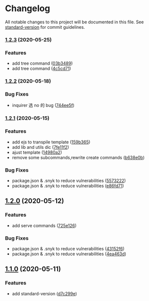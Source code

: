 # Changelog

All notable changes to this project will be documented in this file. See [standard-version](https://github.com/conventional-changelog/standard-version) for commit guidelines.

### [1.2.3](https://github.com/Tauleos/bsi-cli/compare/v1.2.2...v1.2.3) (2020-05-25)

### Features

- add tree command ([03b3489](https://github.com/Tauleos/bsi-cli/commit/03b3489aabd19f2e614df74ea50ca2b587e406c8))
- add tree command ([4c5cd71](https://github.com/Tauleos/bsi-cli/commit/4c5cd7197635a87d2364e273e5c0ed2913e81393))

### [1.2.2](https://github.com/Tauleos/bsi-cli/compare/v1.2.1...v1.2.2) (2020-05-18)

### Bug Fixes

- inquirer 选 no 的 bug ([744ee5f](https://github.com/Tauleos/bsi-cli/commit/744ee5f5cba9617cdf6d90e0fa870153f6de518e))

### [1.2.1](https://github.com/Tauleos/bsi-cli/compare/v1.2.0...v1.2.1) (2020-05-15)

### Features

- add ejs to transpile template ([159b365](https://github.com/Tauleos/bsi-cli/commit/159b36560eab88f085e289e3f7f9d46f6f8e65b3))
- add lib and utils dic ([7fe11f2](https://github.com/Tauleos/bsi-cli/commit/7fe11f217cc18a3157c4aa1dde25fb627f67ee23))
- ajust template ([14980a2](https://github.com/Tauleos/bsi-cli/commit/14980a2172fa0199e28ddbdb81a4fd4089ae3fe7))
- remove some subcommands,rewrite create commands ([b638e0b](https://github.com/Tauleos/bsi-cli/commit/b638e0b4d0f46320bb006cc67565404190475bf0))

### Bug Fixes

- package.json & .snyk to reduce vulnerabilities ([5573222](https://github.com/Tauleos/bsi-cli/commit/55732220accac55c6a78fc1d376ef8bee15d9939))
- package.json & .snyk to reduce vulnerabilities ([e86fd71](https://github.com/Tauleos/bsi-cli/commit/e86fd711ec83bf4975a2133788f773d912ea3a1a))

## [1.2.0](https://github.com/Tauleos/bsi-cli/compare/v1.1.0...v1.2.0) (2020-05-12)

### Features

- add serve commands ([725e126](https://github.com/Tauleos/bsi-cli/commit/725e126eed39a1ce42470f1308015a19791934bb))

### Bug Fixes

- package.json & .snyk to reduce vulnerabilities ([43152f6](https://github.com/Tauleos/bsi-cli/commit/43152f6b9cbc4ecc47e3d487690a47124284cfc2))
- package.json & .snyk to reduce vulnerabilities ([4ea463d](https://github.com/Tauleos/bsi-cli/commit/4ea463d85925f608fcaea99cbf3f142a0db74093))

## [1.1.0](https://github.com/Tauleos/bsi-cli/compare/v1.0.10...v1.1.0) (2020-05-11)

### Features

- add standard-version ([d7c299e](https://github.com/Tauleos/bsi-cli/commit/d7c299e043bbd28b1aa414e3485c899020b81673))
